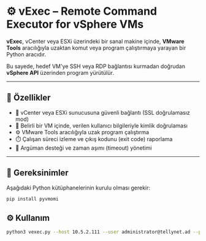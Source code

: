 # ⚙️ vExec – Remote Command Executor for vSphere VMs

**vExec**, vCenter veya ESXi üzerindeki bir sanal makine içinde, **VMware Tools** aracılığıyla uzaktan komut veya program çalıştırmaya yarayan bir Python aracıdır.

Bu sayede, hedef VM'ye SSH veya RDP bağlantısı kurmadan doğrudan **vSphere API** üzerinden program yürütülür.

---

## 🧠 Özellikler

- 🔗 vCenter veya ESXi sunucusuna güvenli bağlantı (SSL doğrulamasız mod)  
- 🧍 Belirli bir VM içinde, verilen kullanıcı bilgileriyle kimlik doğrulaması  
- ⚙️ VMware Tools aracılığıyla uzak program çalıştırma  
- ⏱️ Çalışan süreci izleme ve çıkış kodunu (exit code) raporlama  
- 🧩 Argüman desteği ve zaman aşımı (timeout) yönetimi  

---

## 🧩 Gereksinimler

Aşağıdaki Python kütüphanelerinin kurulu olması gerekir:

```bash
pip install pyvmomi
```

## ⚙️ Kullanım
```bash
python3 vexec.py --host 10.5.2.111 --user administrator@tellynet.ad --password August1990password --vm "Windows-Server01" --guest-user "Administrator" --guest-pass "WinPass123" --cmd "C:\\Windows\\System32\\cmd.exe" --args "/c echo Hello from vCollector!" --timeout 30

```
